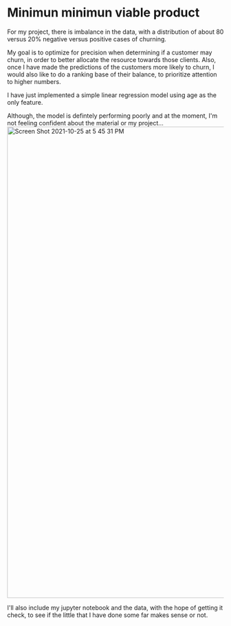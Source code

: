 # Minimun minimun viable product


For my project, there is imbalance in the data, with a distribution of about 80 versus 20% negative versus positive cases of churning. 

My goal is to optimize for precision when determining if a customer may churn, in order to better allocate the resource towards those clients. 
Also, once I have made the predictions of the customers more likely to churn, I would also like to do a ranking base of their balance, to prioritize 
attention to higher numbers. 

I have just implemented a simple linear regression model using age as the only feature. 

Although, the model is defintely performing poorly and at the moment, I'm not feeling confident about the material or my project... 
<img width="1095" alt="Screen Shot 2021-10-25 at 5 45 31 PM" src="https://user-images.githubusercontent.com/34829066/138776312-2d152d0d-1c75-4250-bead-232b18df8495.png">

I'll also include my jupyter notebook and the data, with the hope of getting it check,  to see if the little that I have done some far makes sense or not. 
